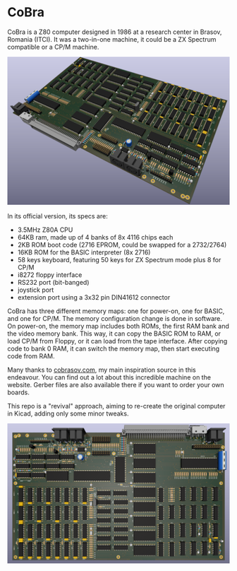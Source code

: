 # CoBra

CoBra is a Z80 computer designed in 1986 at a research center in Brasov, Romania (ITCI).
It was a two-in-one machine, it could be a ZX Spectrum compatible or a CP/M machine.

![CoBra mainboard](https://github.com/ceteras/CoBra/blob/main/mainboard/2layer/images/mainboard_view.png?raw=true)

In its official version, its specs are:
- 3.5MHz Z80A CPU
- 64KB ram, made up of 4 banks of 8x 4116 chips each
- 2KB ROM boot code (2716 EPROM, could be swapped for a 2732/2764)
- 16KB ROM for the BASIC interpreter (8x 2716)
- 58 keys keyboard, featuring 50 keys for ZX Spectrum mode plus 8 for CP/M
- i8272 floppy interface
- RS232 port (bit-banged)
- joystick port
- extension port using a 3x32 pin DIN41612 connector

CoBra has three different memory maps: one for power-on, one for BASIC, and one for CP/M.
The memory configuration change is done in software.
On power-on, the memory map includes both ROMs, the first RAM bank and the video memory bank.
This way, it can copy the BASIC ROM to RAM, or load CP/M from Floppy, or it can load from the tape interface.
After copying code to bank 0 RAM, it can switch the memory map, then start executing code from RAM.

Many thanks to [cobrasov.com](https://cobrasov.com/CoBra%20Project/index.html), my main inspiration source in this endeavour.
You can find out a lot about this incredible machine on the website. 
Gerber files are also available there if you want to order your own boards.

This repo is a "revival" approach, aiming to re-create the original computer in Kicad, adding only some minor tweaks.


![CoBra mainboard](https://github.com/ceteras/CoBra/blob/main/mainboard/2layer/images/main.png?raw=true)
